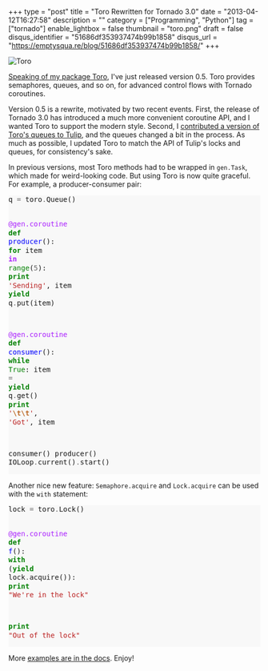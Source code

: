 +++
type = "post"
title = "Toro Rewritten for Tornado 3.0"
date = "2013-04-12T16:27:58"
description = ""
category = ["Programming", "Python"]
tag = ["tornado"]
enable_lightbox = false
thumbnail = "toro.png"
draft = false
disqus_identifier = "51686df353937474b99b1858"
disqus_url = "https://emptysqua.re/blog/51686df353937474b99b1858/"
+++

<p><img style="display:block; margin-left:auto; margin-right:auto;" src="toro.png" alt="Toro" title="toro.png" border="0"   /></p>
<p><a href="/pycon-lightning-talk-about-toro/">Speaking of my package Toro</a>, I've just released version 0.5. Toro provides semaphores, queues, and so on, for advanced control flows with Tornado coroutines. </p>
<p>Version 0.5 is a rewrite, motivated by two recent events. First, the release of Tornado 3.0 has introduced a much more convenient coroutine API, and I wanted Toro to support the modern style. Second, I <a href="http://code.google.com/p/tulip/source/detail?r=f83dba559f89">contributed a version of Toro's queues to Tulip</a>, and the queues changed a bit in the process. As much as possible, I updated Toro to match the API of Tulip's locks and queues, for consistency's sake.</p>
<p>In previous versions, most Toro methods had to be wrapped in <code>gen.Task</code>, which made for weird-looking code. But using Toro is now quite graceful. For example, a producer-consumer pair:</p>
<div class="codehilite" style="background: #f8f8f8"><pre style="line-height: 125%">q <span style="color: #666666">=</span> toro<span style="color: #666666">.</span>Queue()

<span style="color: #AA22FF">@gen.coroutine</span>
<span style="color: #008000; font-weight: bold">def</span> <span style="color: #0000FF">producer</span>():
    <span style="color: #008000; font-weight: bold">for</span> item <span style="color: #AA22FF; font-weight: bold">in</span> <span style="color: #008000">range</span>(<span style="color: #666666">5</span>):
        <span style="color: #008000; font-weight: bold">print</span> <span style="color: #BA2121">&#39;Sending&#39;</span>, item
        <span style="color: #008000; font-weight: bold">yield</span> q<span style="color: #666666">.</span>put(item)

<span style="color: #AA22FF">@gen.coroutine</span>
<span style="color: #008000; font-weight: bold">def</span> <span style="color: #0000FF">consumer</span>():
    <span style="color: #008000; font-weight: bold">while</span> <span style="color: #008000">True</span>:
        item <span style="color: #666666">=</span> <span style="color: #008000; font-weight: bold">yield</span> q<span style="color: #666666">.</span>get()
        <span style="color: #008000; font-weight: bold">print</span> <span style="color: #BA2121">&#39;</span><span style="color: #BB6622; font-weight: bold">\t\t</span><span style="color: #BA2121">&#39;</span>, <span style="color: #BA2121">&#39;Got&#39;</span>, item

consumer()
producer()
IOLoop<span style="color: #666666">.</span>current()<span style="color: #666666">.</span>start()
</pre></div>


<p>Another nice new feature: <code>Semaphore.acquire</code> and <code>Lock.acquire</code> can be used with the <code>with</code> statement:</p>
<div class="codehilite" style="background: #f8f8f8"><pre style="line-height: 125%">lock <span style="color: #666666">=</span> toro<span style="color: #666666">.</span>Lock()

<span style="color: #AA22FF">@gen.coroutine</span>
<span style="color: #008000; font-weight: bold">def</span> <span style="color: #0000FF">f</span>():
   <span style="color: #008000; font-weight: bold">with</span> (<span style="color: #008000; font-weight: bold">yield</span> lock<span style="color: #666666">.</span>acquire()):
       <span style="color: #008000; font-weight: bold">print</span> <span style="color: #BA2121">&quot;We&#39;re in the lock&quot;</span>

   <span style="color: #008000; font-weight: bold">print</span> <span style="color: #BA2121">&quot;Out of the lock&quot;</span>
</pre></div>


<p>More <a href="http://toro.readthedocs.org/en/stable">examples are in the docs</a>. Enjoy!</p>
